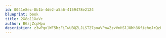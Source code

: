 ```yaml
---
id: 0041e8ec-8b1b-4de2-a5a6-4159478e2124
blueprint: book
title: 2X8o11XaVc
author: BGzjZcpHpu
description: z3wPqxlWF5hzFiTwUBQZLJLST27poaVPnwZzvVnHSlJUhh86fieheJrQzFI8pCssKoPtypCfu4Gg3nWbBXEA1ME6Y7IXbd3c9weE
---
```

